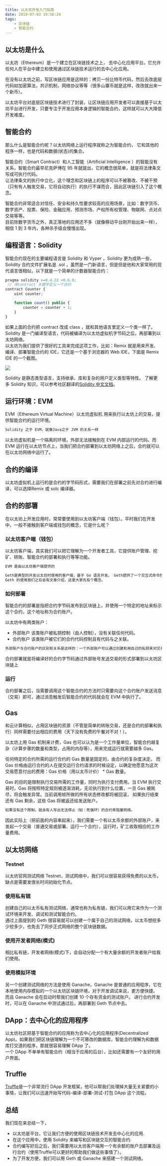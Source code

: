```yaml
---
title: 以太坊开发入门指南
date: 2019-07-03 19:56:24
tags: 
    - 区块链
    - 智能合约
---
```

<meta name="referrer" content="no-referrer" />

## 以太坊是什么

以太坊（Ethereum）是一个建立在区块链技术之上， 去中心化应用平台。它允许任何人在平台中建立和使用通过区块链技术运行的去中心化应用。

在没有以太坊之前，写区块链应用是这样的：拷贝一份比特币代码，然后去改底层代码如加密算法，共识机制，网络协议等等（很多山寨币就是这样，改改就出来一个新币）。

以太坊平台对底层区块链技术进行了封装，让区块链应用开发者可以直接基于以太坊平台进行开发，只要专注于开发应用本身逻辑的智能合约，这样就可以大大降低开发难度。


## 智能合约

那么什么是智能合约呢？以太坊网络上运行程序就称之为智能合约， 它和其他的程序一样，也是代码和数据(状态)的集合。

智能合约（Smart Contract）和人工智能（Artificial Intelligence ）的智能没有关系，智能合约最早尼克萨博在 95 年就提出，它的概念很简单，就是将法律条文写成可执行代码。  
让法律条文的执行中立化，这个理念和区块链上的程序可以不被篡改、不被干预（只有有人触发交易，它将自动执行）的执行不谋而合，因此区块链引入了这个概念。

智能合约非常适合对信任、安全和持久性要求较高的应用场景，比如：数字货币、数字资产、投票、保险、金融应用、预测市场、产权所有权管理、物联网、点对点交易等等。  
目前除数字货币之外，真正落地的应用还不多（就像移动平台刚开始出来一样），相信 1 到 3 年内，各种杀手级会慢慢出现。


## 编程语言：Solidity

智能合约现在的主要编程语言是 Solidity 和 Vyper ，Solidity 更为成熟一些，Solidity 合约文件扩展名是 .sol ，虽然是一门新语言，但是但是他和大家常用的现代语言很相似，以下就是一个简单的计数器智能合约：

```js
pragma solidity >=0.4.22 <0.6.0;
 // 用contract 关键字定义一个合约
contract Counter { 
    uint counter;

    function count() public {
        counter = counter + 1;
    }
}
```

如果上面的合约把 contract 改成 class ，就和其他语言里定义一个类一样了。 Solidity 是一门编译型语言，代码被编译为以太坊虚拟机字节码之后，再部署到以太坊网络。  
以太坊为我们提供了很好的工具来完成这项工作，比如：Remix 就是用来开发、编译、部署智能合约的 IDE，它还是一个基于浏览器的 Web IDE，下面是 Remix IDE 的一个截图。

![](https://img.learnblockchain.cn/2019/06/15613593398072.jpg)

Solidity 是静态类型语言，支持继承、库和复杂的用户定义类型等特性。 了解更多 Solidity 知识，可以参考社区翻译的[Solidity 中文文档](https://learnblockchain.cn/docs/solidity/)。

## 运行环境：EVM

EVM（Ethereum Virtual Machine）以太坊虚拟机 用来执行以太坊上的交易，提供智能合约的运行环境。

```js
Solidity 之于 EVM，就像Java之于 JVM 的关系一样
```

以太坊虚拟机是一个隔离的环境，外部无法接触到在 EVM 内部运行的代码。而 EVM 运行在以太坊节点上，当我们把合约部署到以太坊网络上之后，合约就可以在以太坊网络中运行了。

## 合约的编译

以太坊虚拟机上运行的是合约的字节码形式，需要我们在部署之前先对合约进行编译，可以选择Remix 或 solc 编译器。

## 合约的部署

在以太坊上开发应用时，常常要使用到以太坊客户端（钱包）。平时我们在开发中，一般不接触到客户端或钱包的概念，它是什么呢？

### 以太坊客户端（钱包）

以太坊客户端，其实我们可以把它理解为一个开发者工具，它提供账户管理、挖矿、转账、智能合约的部署和执行等等功能。

```js
EVM 是由以太坊客户端提供的
```

```js
Geth是典型的开发以太坊时使用的客户端，基于 Go 语言开发。 Geth提供了一个交互式命令控制台，通过命令控制台中包含了以太坊的各种功能（API）。
Geth 的使用我们之后会有文章介绍，这里大家先有个概念。
```

### 如何部署
智能合约的部署是指把合约字节码发布到区块链上，并使用一个特定的地址来标示这个合约，这个地址称为合约账户。

以太坊中有两类账户：

- 外部账户
该类账户被私钥控制（由人控制），没有关联任何代码。
- 合约账户
该类账户被它们的合约代码控制且有代码与之关联。

```js
外部账户与合约账户的区别和关系是这样的：一个外部账户可以通过创建和用自己的私钥来对交易进行签名，来发送消息给另一个外部账户或合约账户。
```

合约部署就是将编译好的合约字节码通过外部账号发送交易的形式部署到以太坊区块链上

### 运行

合约部署之后，当需要调用这个智能合约的方法时只需要向这个合约账户发送消息（交易）即可，通过消息触发后智能合约的代码就会在 EVM 中执行了。

## Gas

和云计算相似，占用区块链的资源（不管是简单的转账交易，还是合约的部署和执行）同样需要付出相应的费用（天下没有免费的午餐对不对！）。

以太坊上用 Gas 机制来计费，Gas 也可以认为是一个工作量单位，智能合约越复杂（计算步骤的数量和类型，占用的内存等），用来完成运行就需要越多 Gas。

任何特定的合约所需的运行合约的 Gas 数量是固定的，由合约的复杂度决定。
而 Gas 价格由运行合约的人在提交运行合约请求的时候设定，以确定他愿意为这次交易愿意付出的费用：Gas 价格（用以太币计价） * Gas 数量。

Gas 的目的是限制执行交易所需的工作量，同时为执行支付费用。当 EVM 执行交易时，Gas 将按照特定规则被逐渐消耗，无论执行到什么位置，一旦 Gas 被耗尽，将会触发异常。当前调用帧所做的所有状态修改都将被回滚， 如果执行结束还有 Gas 剩余，这些 Gas 将被返还给发送账户。

```js
如果没有这个限制，就会有人写出无法停止（如：死循环）的合约来阻塞网络。
```

因此实际上（把前面的内容串起来），我们需要一个有以太币余额的外部账户，来发起一个交易（普通交易或部署、运行一个合约），运行时，矿工收取相应的工作量费用。

## 以太坊网络

### Testnet

以太坊官网测试网络 Testnet，测试网络中，我们可以很容易获得免费的以太币，缺点是需要发很长时间初始化节点。

 ### 使用私有链
创建自己的以太币私有测试网络，通常也称为私有链，我们可以用它来作为一个测试环境来开发、调试和测试智能合约。  
通过上面提到的 Geth 很容易就可以创建一个属于自己的测试网络，以太币想挖多少挖多少，也免去了同步正式网络的整个区块链数据。

### 使用开发者网络(模式)

相比私有链，开发者网络(模式)下，会自动分配一个有大量余额的开发者账户给我们使用。

### 使用模拟环境

另一个创建测试网络的方法是使用 Ganache，Ganache 是普通的应用程序，它在本地使用内存模拟的一个以太坊区块链环境，对于开发调试来说，更方便快捷。  
而且 Ganache 会在启动时帮我们创建 10 个存有资金的测试账户。
进行合约开发时，可以在 Ganache 中测试通过后，再部署到 Geth 节点中去。

## DApp：去中心化的应用程序

以太坊社区把基于智能合约的应用称为去中心化的应用程序(Decentralized App)。如果我们把区块链理解为一个不可篡改的数据库，智能合约理解为和数据库打交道的程序，那就很容易理解 DApp 了。  
一个 DApp 不单单有智能合约（相当于应用的后台），比如还需要有一个友好的用户界面。 

## Truffle

[Truffle](https://learnblockchain.cn/docs/truffle/)是一个非常流行 DApp 开发框架，他可以帮我们处理掉大量无关紧要的小事情，让我们可以迅速开始写代码-编译-部署-测试-打包 DApp 这个流程。

## 总结

我们现在来总结一下，
- 以太坊是平台，它让我们方便的使用区块链技术开发去中心化的应用.
- 在这个应用中，使用 Solidity 来编写和区块链交互的智能合约.
- 合约编写好后之后，我们需要用以太坊客户端用一个有余额的账户去部署及运行合约（使用Truffle可以更好的帮助我们做这些事情了）。
- 为了开发方便，我们可以用 Geth 或 Ganache 来搭建一个测试网络。
 
